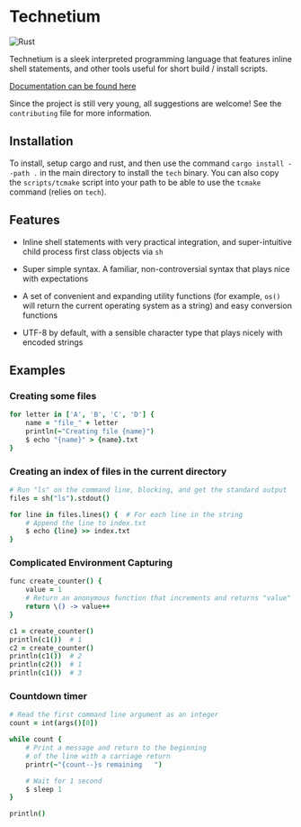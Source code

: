 # Technetium

![Rust](https://github.com/Torrencem/technetium/workflows/Rust/badge.svg?event=push)

Technetium is a sleek interpreted programming language that features inline shell statements, and other tools useful for short build / install scripts.

[Documentation can be found here](https://matthewtorrence.com/technetium/)

Since the project is still very young, all suggestions are welcome! See the ``contributing`` file for more information.

## Installation

To install, setup cargo and rust, and then use the command ``cargo install --path .`` in the main directory to install the ``tech`` binary. You can also copy the ``scripts/tcmake`` script into your path to be able to use the ``tcmake`` command (relies on ``tech``).

## Features

* Inline shell statements with very practical integration, and super-intuitive child process first class objects via `sh`

* Super simple syntax. A familiar, non-controversial syntax that plays nice with expectations

* A set of convenient and expanding utility functions (for example, `os()` will return the current operating system as a string) and easy conversion functions

* UTF-8 by default, with a sensible character type that plays nicely with encoded strings

## Examples

### Creating some files

```coffeescript
for letter in ['A', 'B', 'C', 'D'] {
	name = "file_" + letter
	println(~"Creating file {name}")
	$ echo "{name}" > {name}.txt
}
```

### Creating an index of files in the current directory

```coffeescript
# Run "ls" on the command line, blocking, and get the standard output
files = sh("ls").stdout()

for line in files.lines() {  # For each line in the string
	# Append the line to index.txt
	$ echo {line} >> index.txt
}

```

### Complicated Environment Capturing

```coffeescript
func create_counter() {
    value = 1
    # Return an anonymous function that increments and returns "value"
    return \() -> value++
}

c1 = create_counter()
println(c1())  # 1
c2 = create_counter()
println(c1())  # 2
println(c2())  # 1
println(c1())  # 3
```

### Countdown timer

```coffeescript
# Read the first command line argument as an integer
count = int(args()[0])

while count {
    # Print a message and return to the beginning
    # of the line with a carriage return
    printr(~"{count--}s remaining   ")

    # Wait for 1 second
    $ sleep 1
}

println()
```
